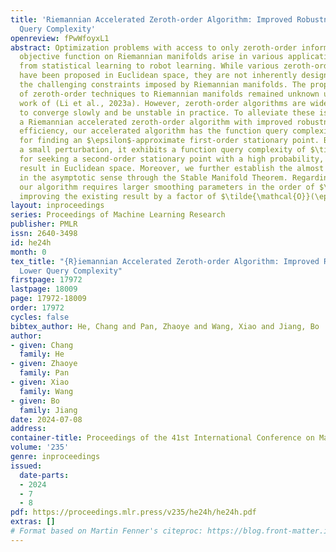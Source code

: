 ```yaml
---
title: 'Riemannian Accelerated Zeroth-order Algorithm: Improved Robustness and Lower
  Query Complexity'
openreview: fPwWfoyxL1
abstract: Optimization problems with access to only zeroth-order information of the
  objective function on Riemannian manifolds arise in various applications, spanning
  from statistical learning to robot learning. While various zeroth-order algorithms
  have been proposed in Euclidean space, they are not inherently designed to handle
  the challenging constraints imposed by Riemannian manifolds. The proper adaptation
  of zeroth-order techniques to Riemannian manifolds remained unknown until the pioneering
  work of (Li et al., 2023a). However, zeroth-order algorithms are widely observed
  to converge slowly and be unstable in practice. To alleviate these issues, we propose
  a Riemannian accelerated zeroth-order algorithm with improved robustness. Regarding
  efficiency, our accelerated algorithm has the function query complexity of $\mathcal{O}(\epsilon^{-7/4}d)$
  for finding an $\epsilon$-approximate first-order stationary point. By introducing
  a small perturbation, it exhibits a function query complexity of $\tilde{\mathcal{O}}(\epsilon^{-7/4}d)$
  for seeking a second-order stationary point with a high probability, matching state-of-the-art
  result in Euclidean space. Moreover, we further establish the almost sure convergence
  in the asymptotic sense through the Stable Manifold Theorem. Regarding robustness,
  our algorithm requires larger smoothing parameters in the order of $\tilde{\mathcal{O}}(\epsilon^{7/8}d^{-1/2})$,
  improving the existing result by a factor of $\tilde{\mathcal{O}}(\epsilon^{3/4})$.
layout: inproceedings
series: Proceedings of Machine Learning Research
publisher: PMLR
issn: 2640-3498
id: he24h
month: 0
tex_title: "{R}iemannian Accelerated Zeroth-order Algorithm: Improved Robustness and
  Lower Query Complexity"
firstpage: 17972
lastpage: 18009
page: 17972-18009
order: 17972
cycles: false
bibtex_author: He, Chang and Pan, Zhaoye and Wang, Xiao and Jiang, Bo
author:
- given: Chang
  family: He
- given: Zhaoye
  family: Pan
- given: Xiao
  family: Wang
- given: Bo
  family: Jiang
date: 2024-07-08
address:
container-title: Proceedings of the 41st International Conference on Machine Learning
volume: '235'
genre: inproceedings
issued:
  date-parts:
  - 2024
  - 7
  - 8
pdf: https://proceedings.mlr.press/v235/he24h/he24h.pdf
extras: []
# Format based on Martin Fenner's citeproc: https://blog.front-matter.io/posts/citeproc-yaml-for-bibliographies/
---
```

